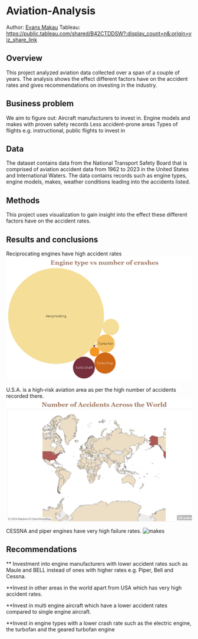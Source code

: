 # Aviation-Analysis
Author: [Evans Makau](makauevans01@gmail.com)
Tableau: https://public.tableau.com/shared/B42CTDDSW?:display_count=n&:origin=viz_share_link
## Overview
This project analyzed aviation data collected over a span of a couple of years. The analysis shows the effect different factors have on the accident rates and gives recommendations on investing in the industry.
## Business problem
We aim to figure out:
Aircraft manufacturers to invest in.
Engine models and makes with proven safety records
Less accident-prone areas
Types of flights e.g. instructional, public flights to invest in
## Data
The dataset contains data from the National Transport Safety Board that is comprised of aviation
accident data from 1962 to 2023 in the United States and International Waters.
The data contains records such as engine types, engine models, makes, weather conditions
leading into the accidents listed.
## Methods
This project uses visualization to gain insight into the effect these different
factors have on the accident rates. 
## Results and conclusions
Reciprocating engines have high accident rates
![type](images/engtype.png)

U.S.A. is a high-risk aviation area as per the high number of accidents recorded there.
![worldrates](images/distribution.png)

CESSNA and piper engines have very high failure rates.
![makes](enginemakes.png)

## Recommendations
** Investment into engine manufacturers with lower accident rates such as Maule and BELL instead of ones with higher rates e.g. Piper, Bell and Cessna.

**Invest in other areas in the world apart from USA which has very high accident rates.

**Invest in multi engine aircraft which have a lower accident rates compared to single engine aircraft.

**Invest in engine types with a lower crash rate such as the electric engine, the turbofan and the geared turbofan engine
